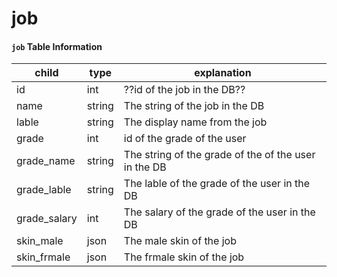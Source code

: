 # job

#### `job` Table Information

| child          | type    | explanation                                                                                        |
|----------------|---------|----------------------------------------------------------------------------------------------------|
| id             | int     | ??id of the job in the DB??                                                                        |
| name           | string  | The string of the job in the DB                                                                    |
| lable          | string  | The display name from the job                                                                      |
| grade          | int     | id of the grade of the user                                                                        |
| grade_name     | string  | The string of the grade of the of the user in the DB                                               |
| grade_lable    | string  | The lable of the grade of the user in the DB                                                       |
| grade_salary   | int     | The salary of the grade of the user in the DB                                                      |
| skin_male      | json    | The male skin of the job                                                                           |
| skin_frmale    | json    | The frmale skin of the job                                                                         |

